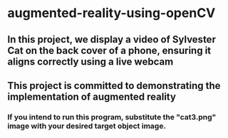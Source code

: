 # augmented-reality-using-openCV
<h2> In this project, we display a video of Sylvester Cat on the back cover of a phone, ensuring it aligns correctly using a live webcam </h2>
<h2> This project is committed to demonstrating the implementation of augmented reality </h2>
<h3>If you intend to run this program, substitute the "cat3.png" image with your desired target object image.</h3>
